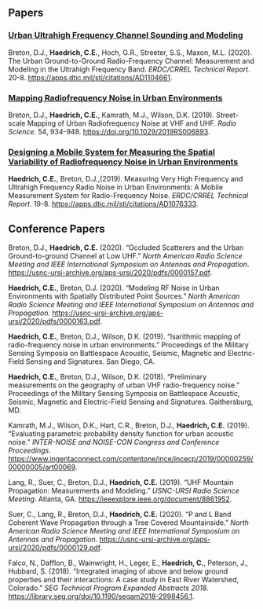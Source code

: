 ## Papers

### [Urban Ultrahigh Frequency Channel Sounding and Modeling](https://apps.dtic.mil/sti/citations/AD1104661)

Breton, D.J., **Haedrich, C.E.**, Hoch, G.R., Streeter, S.S., Maxon, M.L. (2020). The Urban Ground-to-Ground Radio-Frequency Channel: Measurement and Modeling in the Ultrahigh Frequency Band. _ERDC/CRREL Technical Report_. 20-8. https://apps.dtic.mil/sti/citations/AD1104661.

### [Mapping Radiofrequency Noise in Urban Environments](https://doi.org/10.1029/2019RS006893)

Breton, D.J., **Haedrich, C.E.**, Kamrath, M.J., Wilson, D.K. (2019). Street-scale Mapping of Urban Radiofrequency Noise at VHF and UHF. _Radio Science_. 54, 934-948. https://doi.org/10.1029/2019RS006893.

### [Designing a Mobile System for Measuring the Spatial Variability of Radiofrequency Noise in Urban Environments](https://apps.dtic.mil/sti/citations/AD1076333)

**Haedrich, C.E.**, Breton, D.J.,(2019). Measuring Very High Frequency and Ultrahigh Frequency Radio Noise in Urban Environments: A Mobile Measurement System for Radio-Frequency Noise. _ERDC/CRREL Technical Report_. 19-8. https://apps.dtic.mil/sti/citations/AD1076333.

## Conference Papers

Breton, D.J., **Haedrich, C.E.** (2020). “Occluded Scatterers and the Urban Ground-to-ground Channel at Low UHF.” _North American Radio Science Meeting and IEEE International Symposium on Antennas and Propagation_. https://usnc-ursi-archive.org/aps-ursi/2020/pdfs/0000157.pdf.

**Haedrich, C.E.**, Breton, D.J. (2020). “Modeling RF Noise in Urban Environments with Spatially Distributed Point Sources.” _North American Radio Science Meeting and IEEE International Symposium on Antennas and Propagation_. https://usnc-ursi-archive.org/aps-ursi/2020/pdfs/0000163.pdf.

**Haedrich, C.E.**, Breton, D.J., Wilson, D.K. (2019). “Isarithmic mapping of radio-frequency noise in urban environments.” Proceedings of the Military Sensing Symposia on Battlespace Acoustic, Seismic, Magnetic and Electric-Field Sensing and Signatures. San Diego, CA. 

**Haedrich, C.E.**, Breton, D.J., Wilson, D.K. (2018). “Preliminary measurements on the geography of urban VHF radio-frequency noise.” Proceedings of the Military Sensing Symposia on Battlespace Acoustic, Seismic, Magnetic and Electric-Field Sensing and Signatures. Gaithersburg, MD. 

Kamrath, M.J., Wilson, D.K., Hart, C.R., Breton, D.J., **Haedrich, C.E.** (2019). “Evaluating parametric probability density function for urban acoustic noise.” _INTER-NOISE and NOISE-CON Congress and Conference Proceedings_. https://www.ingentaconnect.com/contentone/ince/incecp/2019/00000259/00000005/art00069.

Lang, R., Suer, C., Breton, D.J., **Haedrich, C.E.** (2019). “UHF Mountain Propagation: Measurements and Modeling.” _USNC-URSI Radio Science Meeting_. Atlanta, GA. https://ieeexplore.ieee.org/document/8861952.

Suer, C., Lang, R., Breton, D.J., **Haedrich, C.E.** (2020). “P and L Band Coherent Wave Propagation through a Tree Covered Mountainside.” _North American Radio Science Meeting and IEEE International Symposium on Antennas and Propagation_. https://usnc-ursi-archive.org/aps-ursi/2020/pdfs/0000129.pdf.

Falco, N., Dafflon, B., Wainwright, H., Leger, E., **Haedrich, C.**, Peterson, J., Hubbard, S. (2018). “Integrated imaging of above and below ground properties and their interactions: A case study in East River Watershed, Colorado.” _SEG Technical Program Expanded Abstracts 2018_. https://library.seg.org/doi/10.1190/segam2018-2998456.1.